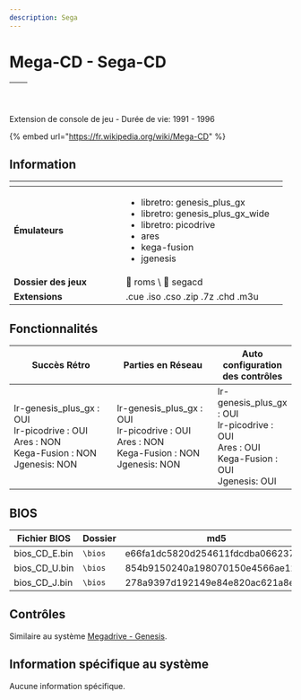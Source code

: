 ```yaml
---
description: Sega
---
```


# Mega-CD - Sega-CD

| <p></p><p><img src="https://i.imgur.com/BfbL2hs.png" alt="" data-size="original"></p> | <p></p><p><img src="https://i.imgur.com/XfuDGNQ.png" alt="" data-size="original"></p> |
| ------------------------------------------------------------------------------------- | ------------------------------------------------------------------------------------- |

Extension de console de jeu - Durée de vie: 1991 - 1996

{% embed url="https://fr.wikipedia.org/wiki/Mega-CD" %}

## Information

<table data-header-hidden><thead><tr><th width="184"></th><th></th><th data-hidden></th></tr></thead><tbody><tr><td><strong>Émulateurs</strong></td><td><ul><li>libretro: genesis_plus_gx</li><li>libretro: genesis_plus_gx_wide</li><li>libretro: picodrive</li><li>ares</li><li>kega-fusion</li><li>jgenesis</li></ul></td><td></td></tr><tr><td><strong>Dossier des jeux</strong></td><td><span data-gb-custom-inline data-tag="emoji" data-code="1f4c1">📁</span> roms \ <span data-gb-custom-inline data-tag="emoji" data-code="1f4c2">📂</span> segacd</td><td></td></tr><tr><td><strong>Extensions</strong></td><td>.cue .iso .cso .zip .7z .chd .m3u</td><td></td></tr></tbody></table>

## Fonctionnalités

<table><thead><tr><th width="256">Succès Rétro</th><th width="243">Parties en Réseau</th><th>Auto configuration des contrôles</th></tr></thead><tbody><tr><td>lr-genesis_plus_gx : OUI<br>lr-picodrive : OUI<br>Ares : NON<br>Kega-Fusion : NON<br>Jgenesis: NON</td><td>lr-genesis_plus_gx : OUI<br>lr-picodrive : OUI<br>Ares : NON<br>Kega-Fusion : NON<br>Jgenesis: NON</td><td>lr-genesis_plus_gx : OUI<br>lr-picodrive : OUI<br>Ares : OUI<br>Kega-Fusion : OUI<br>Jgenesis: OUI</td></tr></tbody></table>

## BIOS

<table><thead><tr><th width="169">Fichier BIOS</th><th width="108">Dossier</th><th>md5</th></tr></thead><tbody><tr><td>bios_CD_E.bin</td><td><code>\bios</code></td><td>e66fa1dc5820d254611fdcdba0662372</td></tr><tr><td>bios_CD_U.bin</td><td><code>\bios</code></td><td>854b9150240a198070150e4566ae1290</td></tr><tr><td>bios_CD_J.bin</td><td><code>\bios</code></td><td>278a9397d192149e84e820ac621a8edd</td></tr></tbody></table>

## Contrôles

Similaire au système [Megadrive - Genesis](megadrive-genesis.md).

## Information spécifique au système

Aucune information spécifique.
